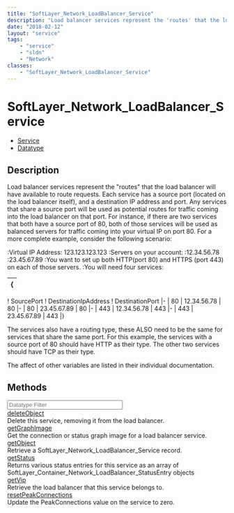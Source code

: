 ```yaml
---
title: "SoftLayer_Network_LoadBalancer_Service"
description: "Load balancer services represent the 'routes' that the load balancer will have available to route requests. Each service... "
date: "2018-02-12"
layout: "service"
tags:
    - "service"
    - "sldn"
    - "Network"
classes:
    - "SoftLayer_Network_LoadBalancer_Service"
---
```

# SoftLayer_Network_LoadBalancer_Service
<div id='service-datatype'>
    <ul id='sldn-reference-tabs'>
    <li id='service'> <a href='/reference/services/SoftLayer_Network_LoadBalancer_Service' >Service</a></li>    <li id='datatype'> <a href='/reference/datatypes/SoftLayer_Network_LoadBalancer_Service' >Datatype</a></li>
    </ul>
</div>

## Description
Load balancer services represent the "routes" that the load balancer will have available to route requests. Each service has a source port (located on the load balancer itself), and a destination IP address and port. Any services that share a source port will be used as potential routes for traffic coming into the load balancer on that port.  For instance, if there are two services that both have a source port of 80, both of those services will be used as balanced servers for traffic coming into your virtual IP on port 80.  For a more complete example, consider the following scenario: 


:Virtual IP Address:  123.123.123.123
:Servers on your account:
:12.34.56.78
:23.45.67.89
:You want to set up both HTTP(port 80) and HTTPS (port 443) on each of those servers.
:You will need four services:


{| 
|-
! SourcePort
! DestinationIpAddress
! DestinationPort
|-
| 80
| 12.34.56.78
| 80
|-
| 80
| 23.45.67.89
| 80
|-
| 443
| 12.34.56.78
| 443
|-
| 443
| 23.45.67.89
| 443
|}


The services also have a routing type, these ALSO need to be the same for services that share the same port. For this example, the services with a source port of 80 should have HTTP as their type.  The other two services should have TCP as their type. 

The affect of other variables are listed in their individual documentation. 
        
        
<div id="properties" class="content">
    <h2>Methods</h2>
    <div class="view-filters">
        <div class="clearfix">
            <div class="search-input-box">
                <input placeholder="Datatype Filter" onkeyup="titleSearch(inputId='edit-combine', divId='method-div', elementClass='method-row')" 
                    type="text" id="edit-combine" value="" size="30" maxlength="128" class="form-text">
            </div>
        </div>
    </div>
    <div id="method-div">
            <div class="method-row">
                        <span class='view-field-title'><a href='/reference/services/SoftLayer_Network_LoadBalancer_Service/deleteObject'> deleteObject</a> </span>
            <div class='views-field-body'>Delete this service, removing it from the load balancer.</div>
        </div>
            <div class="method-row">
                        <span class='view-field-title'><a href='/reference/services/SoftLayer_Network_LoadBalancer_Service/getGraphImage'> getGraphImage</a> </span>
            <div class='views-field-body'>Get the connection or status graph image for a load balancer service.</div>
        </div>
            <div class="method-row">
                        <span class='view-field-title'><a href='/reference/services/SoftLayer_Network_LoadBalancer_Service/getObject'> getObject</a> </span>
            <div class='views-field-body'>Retrieve a SoftLayer_Network_LoadBalancer_Service record.</div>
        </div>
            <div class="method-row">
                        <span class='view-field-title'><a href='/reference/services/SoftLayer_Network_LoadBalancer_Service/getStatus'> getStatus</a> </span>
            <div class='views-field-body'>Returns various status entries for this service as an array of SoftLayer_Container_Network_LoadBalancer_StatusEntry objects</div>
        </div>
            <div class="method-row">
                        <span class='view-field-title'><a href='/reference/services/SoftLayer_Network_LoadBalancer_Service/getVip'> getVip</a> </span>
            <div class='views-field-body'>Retrieve the load balancer that this service belongs to.</div>
        </div>
            <div class="method-row">
                        <span class='view-field-title'><a href='/reference/services/SoftLayer_Network_LoadBalancer_Service/resetPeakConnections'> resetPeakConnections</a> </span>
            <div class='views-field-body'>Update the PeakConnections value on the service to zero.</div>
        </div>
        </div>
</div>

